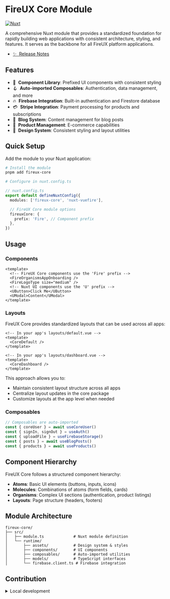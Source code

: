 # FireUX Core Module

[![Nuxt][nuxt-src]][nuxt-href]

A comprehensive Nuxt module that provides a standardized foundation for rapidly building web applications with consistent architecture, styling, and features. It serves as the backbone for all FireUX platform applications.

- [✨ &nbsp;Release Notes](/CHANGELOG.md)

## Features

- 🧩 &nbsp;**Component Library**: Prefixed UI components with consistent styling
- 🪝 &nbsp;**Auto-imported Composables**: Authentication, data management, and more
- 🔥 &nbsp;**Firebase Integration**: Built-in authentication and Firestore database
- 💳 &nbsp;**Stripe Integration**: Payment processing for products and subscriptions
- 📝 &nbsp;**Blog System**: Content management for blog posts
- 🛒 &nbsp;**Product Management**: E-commerce capabilities
- 🎨 &nbsp;**Design System**: Consistent styling and layout utilities

## Quick Setup

Add the module to your Nuxt application:

```bash
# Install the module
pnpm add fireux-core

# Configure in nuxt.config.ts
```

```typescript
// nuxt.config.ts
export default defineNuxtConfig({
  modules: ['fireux-core', 'nuxt-vuefire'],

  // FireUX Core module options
  fireuxCore: {
    prefix: 'Fire', // Component prefix
  },
})
```

## Usage

### Components

```vue
<template>
  <!-- FireUX Core components use the 'Fire' prefix -->
  <FireOrganismsAppOnboarding />
  <FireLogoType size="medium" />
  <!-- Nuxt UI components use the 'U' prefix -->
  <UButton>Click Me</UButton>
  <UModal>Content</UModal>
</template>
```

### Layouts

FireUX Core provides standardized layouts that can be used across all apps:

```vue
<!-- In your app's layouts/default.vue -->
<template>
  <CoreDefault />
</template>

<!-- In your app's layouts/dashboard.vue -->
<template>
  <CoreDashboard />
</template>
```

This approach allows you to:

- Maintain consistent layout structure across all apps
- Centralize layout updates in the core package
- Customize layouts at the app level when needed

### Composables

```javascript
// Composables are auto-imported
const { coreUser } = await useCoreUser()
const { signIn, signOut } = useAuth()
const { uploadFile } = useFirebaseStorage()
const { posts } = await useBlogPosts()
const { products } = await useProducts()
```

## Component Hierarchy

FireUX Core follows a structured component hierarchy:

- **Atoms**: Basic UI elements (buttons, inputs, icons)
- **Molecules**: Combinations of atoms (form fields, cards)
- **Organisms**: Complex UI sections (authentication, product listings)
- **Layouts**: Page structure (headers, footers)

## Module Architecture

```
fireux-core/
├── src/
│   ├── module.ts             # Nuxt module definition
│   └── runtime/
│       ├── assets/           # Design system & styles
│       ├── components/       # UI components
│       ├── composables/      # Auto-imported utilities
│       ├── models/           # TypeScript interfaces
│       └── firebase.client.ts # Firebase integration
```

## Contribution

<details>
  <summary>Local development</summary>
  
  ```bash
  # Install dependencies
  pnpm install
  
  # Build the module
  pnpm build
  
  # Test component registration
  node test-component-registration.js
  
  # Test composable registration
  node test-composable-registration.js
  
  # Develop with the playground
  cd ../../
  pnpm dev:playground
  ```

</details>

<!-- Badges -->

[nuxt-src]: https://img.shields.io/badge/Nuxt-020420?logo=nuxt.js
[nuxt-href]: https://nuxt.com
